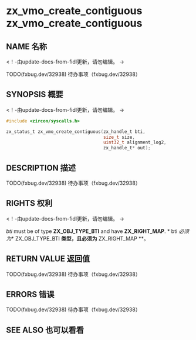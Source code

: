  
# zx_vmo_create_contiguous  zx_vmo_create_contiguous 

 
## NAME  名称 

<!-- Updated by update-docs-from-fidl, do not edit. -->  <！-由update-docs-from-fidl更新，请勿编辑。 ->

TODO(fxbug.dev/32938)  待办事项（fxbug.dev/32938）

 
## SYNOPSIS  概要 

<!-- Updated by update-docs-from-fidl, do not edit. -->  <！-由update-docs-from-fidl更新，请勿编辑。 ->

```c
#include <zircon/syscalls.h>

zx_status_t zx_vmo_create_contiguous(zx_handle_t bti,
                                     size_t size,
                                     uint32_t alignment_log2,
                                     zx_handle_t* out);
```
 

 
## DESCRIPTION  描述 

TODO(fxbug.dev/32938)  待办事项（fxbug.dev/32938）

 
## RIGHTS  权利 

<!-- Updated by update-docs-from-fidl, do not edit. -->  <！-由update-docs-from-fidl更新，请勿编辑。 ->

*bti* must be of type **ZX_OBJ_TYPE_BTI** and have **ZX_RIGHT_MAP**.  * bti *必须为** ZX_OBJ_TYPE_BTI **类型，且必须为** ZX_RIGHT_MAP **。

 
## RETURN VALUE  返回值 

TODO(fxbug.dev/32938)  待办事项（fxbug.dev/32938）

 
## ERRORS  错误 

TODO(fxbug.dev/32938)  待办事项（fxbug.dev/32938）

 
## SEE ALSO  也可以看看 

 

